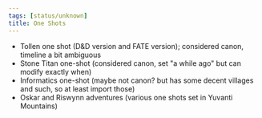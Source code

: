 ```yaml
---
tags: [status/unknown]
title: One Shots
---
```


- Tollen one shot (D&D version and FATE version); considered canon, timeline a bit ambiguous
- Stone Titan one-shot (considered canon, set "a while ago" but can modify exactly when)
- Informatics one-shot (maybe not canon? but has some decent villages and such, so at least import those)
- Oskar and Riswynn adventures (various one shots set in Yuvanti Mountains)